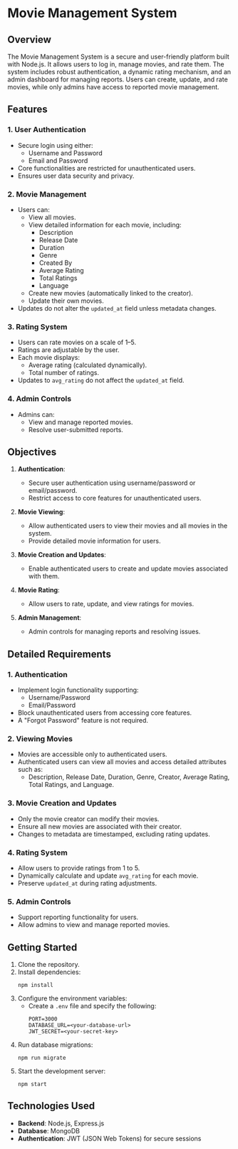 # Movie Management System

## Overview

The Movie Management System is a secure and user-friendly platform built with Node.js. It allows users to log in, manage movies, and rate them. The system includes robust authentication, a dynamic rating mechanism, and an admin dashboard for managing reports. Users can create, update, and rate movies, while only admins have access to reported movie management.

## Features

### 1. **User Authentication**
- Secure login using either:
  - Username and Password
  - Email and Password
- Core functionalities are restricted for unauthenticated users.
- Ensures user data security and privacy.

### 2. **Movie Management**
- Users can:
  - View all movies.
  - View detailed information for each movie, including:
    - Description
    - Release Date
    - Duration
    - Genre
    - Created By
    - Average Rating
    - Total Ratings
    - Language
  - Create new movies (automatically linked to the creator).
  - Update their own movies.
- Updates do not alter the `updated_at` field unless metadata changes.

### 3. **Rating System**
- Users can rate movies on a scale of 1–5.
- Ratings are adjustable by the user.
- Each movie displays:
  - Average rating (calculated dynamically).
  - Total number of ratings.
- Updates to `avg_rating` do not affect the `updated_at` field.

### 4. **Admin Controls**
- Admins can:
  - View and manage reported movies.
  - Resolve user-submitted reports.

## Objectives

1. **Authentication**: 
   - Secure user authentication using username/password or email/password.
   - Restrict access to core features for unauthenticated users.

2. **Movie Viewing**: 
   - Allow authenticated users to view their movies and all movies in the system.
   - Provide detailed movie information for users.

3. **Movie Creation and Updates**: 
   - Enable authenticated users to create and update movies associated with them.

4. **Movie Rating**: 
   - Allow users to rate, update, and view ratings for movies.

5. **Admin Management**: 
   - Admin controls for managing reports and resolving issues.

## Detailed Requirements

### **1. Authentication**
- Implement login functionality supporting:
  - Username/Password
  - Email/Password
- Block unauthenticated users from accessing core features.
- A "Forgot Password" feature is not required.

### **2. Viewing Movies**
- Movies are accessible only to authenticated users.
- Authenticated users can view all movies and access detailed attributes such as:
  - Description, Release Date, Duration, Genre, Creator, Average Rating, Total Ratings, and Language.

### **3. Movie Creation and Updates**
- Only the movie creator can modify their movies.
- Ensure all new movies are associated with their creator.
- Changes to metadata are timestamped, excluding rating updates.

### **4. Rating System**
- Allow users to provide ratings from 1 to 5.
- Dynamically calculate and update `avg_rating` for each movie.
- Preserve `updated_at` during rating adjustments.

### **5. Admin Controls**
- Support reporting functionality for users.
- Allow admins to view and manage reported movies.

## Getting Started

1. Clone the repository.
2. Install dependencies:
   ```
   npm install
   ```
3. Configure the environment variables:
   - Create a `.env` file and specify the following:
     ```
     PORT=3000
     DATABASE_URL=<your-database-url>
     JWT_SECRET=<your-secret-key>
     ```
4. Run database migrations:
   ```
   npm run migrate
   ```
5. Start the development server:
   ```
   npm start
   ```

## Technologies Used

- **Backend**: Node.js, Express.js
- **Database**: MongoDB 
- **Authentication**: JWT (JSON Web Tokens) for secure sessions